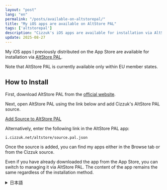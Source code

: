 ```yaml
---
layout: "post"
lang: "en"
permalink: "/posts/available-on-altstorepal/"
title: "My iOS apps are available on AltStore PAL"
tags: ['altstorepal']
description: "Cizzuk's iOS apps are available for installation via AltStore PAL."
update: 2025-08-27
---
```


My iOS apps I previously distributed on the App Store are available for installation via [AltStore PAL](https://altstore.io/).

Note that AltStore PAL is currently available only within EU member states.

## How to Install

First, download AltStore PAL from the [official website](https://altstore.io/download).

Next, open AltStore PAL using the link below and add Cizzuk's AltStore PAL source.

[Add Source to AltStore PAL](altstore-pal://source?url=https://i.cizzuk.net/altstore/source.pal.json)

Alternatively, enter the following link in the AltStore PAL app:

```
i.cizzuk.net/altstore/source.pal.json
```

Once the source is added, you can find my apps either in the Browse tab or from the Cizzuk source.

Even if you have already downloaded the app from the App Store, you can switch to managing it via AltStore PAL. The content of the app remains the same regardless of the installation method.

<details lang="ja">
<summary>日本語</summary>

私がApp Storeで配信していたiOS向けアプリを、[AltStore PAL](https://altstore.io/)からインストールできるようになります。

AltStore PALは現在、EU加盟国内でのみ利用できます。

## インストール方法
初めにAltStore PALを[公式Webサイトからダウンロード](https://altstore.io/download)してください。

次に以下のリンクからAltStore PALを開いて、CizzukのAltStore PALソースを追加してください。

[AltStore PALにソースを追加](altstore-pal://source?url=https://i.cizzuk.net/altstore/source.pal.json)

あるいは以下のリンクをAltStore PALアプリ内で入力します。

```
i.cizzuk.net/altstore/source.pal.json
```

ソースを追加すると、BrowseタブかCizzukのソースから私のアプリを見つけることができます。

すでにApp Storeからダウンロードしている場合でも、AltStore PALからの管理に切り替える事ができます。また、どちらからインストールしてもアプリの内容に違いはありません。

</details>
